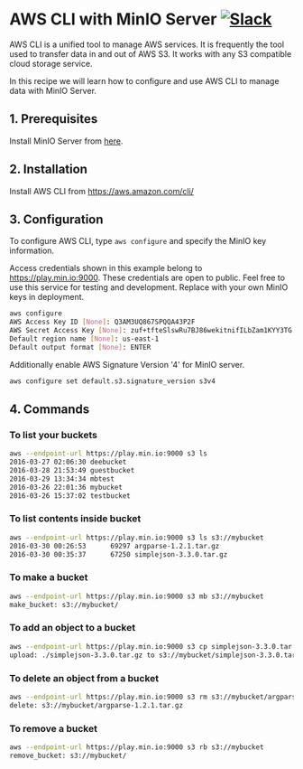 # AWS CLI with MinIO Server [![Slack](https://slack.min.io/slack?type=svg)](https://slack.min.io)

AWS CLI is a unified tool to manage AWS services. It is frequently the tool used to transfer data in and out of AWS S3. It works with any S3 compatible cloud storage service.

In this recipe we will learn how to configure and use AWS CLI to manage data with MinIO Server.

## 1. Prerequisites

Install MinIO Server from [here](https://docs.min.io).

## 2. Installation

Install AWS CLI from <https://aws.amazon.com/cli/>

## 3. Configuration

To configure AWS CLI, type `aws configure` and specify the MinIO key information.

Access credentials shown in this example belong to <https://play.min.io:9000>.
These credentials are open to public. Feel free to use this service for testing and development. Replace with your own MinIO keys in deployment.

```sh
aws configure
AWS Access Key ID [None]: Q3AM3UQ867SPQQA43P2F
AWS Secret Access Key [None]: zuf+tfteSlswRu7BJ86wekitnifILbZam1KYY3TG
Default region name [None]: us-east-1
Default output format [None]: ENTER
```

Additionally enable AWS Signature Version '4' for MinIO server.

```sh
aws configure set default.s3.signature_version s3v4
```

## 4. Commands

### To list your buckets

```sh
aws --endpoint-url https://play.min.io:9000 s3 ls
2016-03-27 02:06:30 deebucket
2016-03-28 21:53:49 guestbucket
2016-03-29 13:34:34 mbtest
2016-03-26 22:01:36 mybucket
2016-03-26 15:37:02 testbucket
```

### To list contents inside bucket

```sh
aws --endpoint-url https://play.min.io:9000 s3 ls s3://mybucket
2016-03-30 00:26:53      69297 argparse-1.2.1.tar.gz
2016-03-30 00:35:37      67250 simplejson-3.3.0.tar.gz
```

### To make a bucket

```sh
aws --endpoint-url https://play.min.io:9000 s3 mb s3://mybucket
make_bucket: s3://mybucket/
```

### To add an object to a bucket

```sh
aws --endpoint-url https://play.min.io:9000 s3 cp simplejson-3.3.0.tar.gz s3://mybucket
upload: ./simplejson-3.3.0.tar.gz to s3://mybucket/simplejson-3.3.0.tar.gz
```

### To delete an object from a bucket

```sh
aws --endpoint-url https://play.min.io:9000 s3 rm s3://mybucket/argparse-1.2.1.tar.gz
delete: s3://mybucket/argparse-1.2.1.tar.gz
```

### To remove a bucket

```sh
aws --endpoint-url https://play.min.io:9000 s3 rb s3://mybucket
remove_bucket: s3://mybucket/
```
